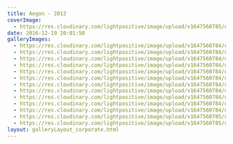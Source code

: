 ```yaml
---
title: Aegon - 2013
coverImage:
  - https://res.cloudinary.com/lightpositive/image/upload/v1647560785/uploads/Aegon%20-%202013/Light_positive_Aegon_2013.jpg
date: 2016-12-19 20:01:50
galleryImages: 
  - https://res.cloudinary.com/lightpositive/image/upload/v1647560784/uploads/Aegon%20-%202013/Light_Positive_aegon_10.jpg
  - https://res.cloudinary.com/lightpositive/image/upload/v1647560784/uploads/Aegon%20-%202013/Light_Positive_aegon_11.jpg
  - https://res.cloudinary.com/lightpositive/image/upload/v1647560784/uploads/Aegon%20-%202013/Light_Positive_aegon_2.jpg
  - https://res.cloudinary.com/lightpositive/image/upload/v1647560784/uploads/Aegon%20-%202013/Light_Positive_aegon_7.jpg
  - https://res.cloudinary.com/lightpositive/image/upload/v1647560784/uploads/Aegon%20-%202013/Light_Positive_aegon_3.jpg
  - https://res.cloudinary.com/lightpositive/image/upload/v1647560784/uploads/Aegon%20-%202013/Light_Positive_aegon_5.jpg
  - https://res.cloudinary.com/lightpositive/image/upload/v1647560784/uploads/Aegon%20-%202013/Light_Positive_aegon_8.jpg
  - https://res.cloudinary.com/lightpositive/image/upload/v1647560784/uploads/Aegon%20-%202013/Light_Positive_aegon_9.jpg
  - https://res.cloudinary.com/lightpositive/image/upload/v1647560784/uploads/Aegon%20-%202013/Light_Positive_aegon_1.jpg
  - https://res.cloudinary.com/lightpositive/image/upload/v1647560784/uploads/Aegon%20-%202013/Lighz_Positive-aegon_12.jpg
  - https://res.cloudinary.com/lightpositive/image/upload/v1647560784/uploads/Aegon%20-%202013/Light_Positive_aegon_6.jpg
  - https://res.cloudinary.com/lightpositive/image/upload/v1647560785/uploads/Aegon%20-%202013/Light_Positive_aegon_4.jpg
  - https://res.cloudinary.com/lightpositive/image/upload/v1647560785/uploads/Aegon%20-%202013/Light_positive_Aegon_2013.jpg
layout: galleryLayout_corporate.html
---
```


